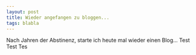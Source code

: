 ```yaml
---
layout: post
title: Wieder angefangen zu bloggen...
tags: blabla
---
```


Nach Jahren der Abstinenz, starte ich heute mal wieder einen Blog...
Test Test Tes
